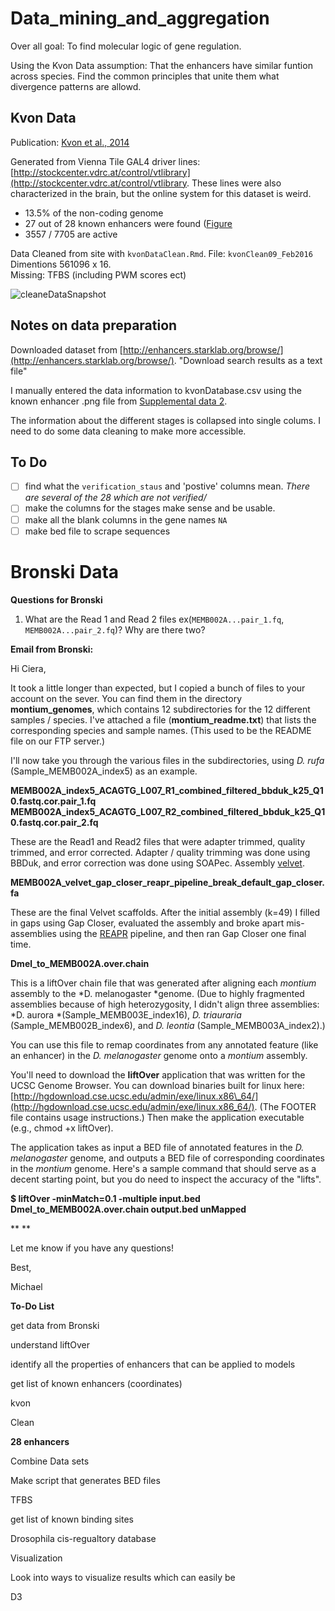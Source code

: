 # Data_mining_and_aggregation

Over all goal: To find molecular logic of gene regulation.

Using the Kvon Data assumption: That the enhancers have similar funtion across species. Find the common principles that unite them what divergence patterns are allowd. 

## Kvon Data

Publication: [Kvon et al., 2014](http://www.nature.com/nature/journal/v512/n7512/full/nature13395.html)

Generated from Vienna Tile GAL4 driver lines: [http://stockcenter.vdrc.at/control/vtlibrary](http://stockcenter.vdrc.at/control/vtlibrary.  These lines were also characterized in the brain, but the online system for this dataset is weird.

-  13.5% of the non-coding genome 
-  27 out of 28 known enhancers were found ([Figure](http://www.nature.com/nature/journal/v512/n7512/fig_tab/nature13395_SF2.html)
-  3557 / 7705 are active

Data Cleaned from site with `kvonDataClean.Rmd`.  File: `kvonClean09_Feb2016`
Dimentions 561096 x 16.  
Missing: TFBS (including PWM scores ect)

![cleaneDataSnapshot](quiver-image-url/D83F854001F2DF381F581BEB06C9201B.png)

## Notes on data preparation 

Downloaded dataset from [http://enhancers.starklab.org/browse/](http://enhancers.starklab.org/browse/). "Download search results as a text file" 

I manually entered the data information to kvonDatabase.csv using the known enhancer .png file from [Supplemental data 2](http://www.nature.com/nature/journal/v512/n7512/fig_tab/nature13395_SF2.html).

The information about the different stages is collapsed into single colums. I need to do some data cleaning to make more accessible.

## To Do

- [ ] find what the `verification_staus` and 'postive' columns mean.  *There are several of the 28 which are not verified/*
- [ ] make the columns for the stages make sense and be usable. 
- [ ] make all the blank columns in the gene names `NA`
- [ ] make bed file to scrape sequences

# Bronski Data

**Questions for Bronski**

1. What are the Read 1 and Read 2 files ex(`MEMB002A...pair_1.fq`, `MEMB002A...pair_2.fq`)? Why are there two?

**Email from Bronski:**

Hi Ciera,

It took a little longer than expected, but I copied a bunch of files to your account on the sever. You can find them in the directory **montium\_genomes**, which contains 12 subdirectories for the 12 different samples / species. I've attached a file (**montium\_readme.txt**) that lists the corresponding species and sample names. (This used to be the README file on our FTP server.)

I'll now take you through the various files in the subdirectories, using *D. rufa* (Sample\_MEMB002A\_index5) as an example.

**MEMB002A\_index5\_ACAGTG\_L007\_R1\_combined\_filtered\_bbduk\_k25\_Q10.fastq.cor.pair\_1.fq
MEMB002A\_index5\_ACAGTG\_L007\_R2\_combined\_filtered\_bbduk\_k25\_Q10.fastq.cor.pair\_2.fq**

These are the Read1 and Read2 files that were adapter trimmed, quality trimmed, and error corrected. Adapter / quality trimming was done using BBDuk, and error correction was done using SOAPec. Assembly [velvet](http://www.ncbi.nlm.nih.gov/pmc/articles/PMC2336801/).

**MEMB002A\_velvet\_gap\_closer\_reapr\_pipeline\_break\_default\_gap\_closer.fa**

These are the final Velvet scaffolds. After the initial assembly (k=49) I filled in gaps using Gap Closer, evaluated the assembly and broke apart mis-assemblies using the [REAPR](http://www.genomebiology.com/2013/14/5/R47) pipeline, and then ran Gap Closer one final time.

**Dmel\_to\_MEMB002A.over.chain**

This is a liftOver chain file that was generated after aligning each *montium* assembly to the *D. melanogaster *genome. (Due to highly fragmented assemblies because of high heterozygosity, I didn't align three assemblies: *D. aurora *(Sample\_MEMB003E\_index16), *D. triauraria* (Sample\_MEMB002B\_index6), and *D. leontia* (Sample\_MEMB003A\_index2).)

You can use this file to remap coordinates from any annotated feature (like an enhancer) in the *D. melanogaster* genome onto a *montium* assembly. 

You'll need to download the **liftOver** application that was written for the UCSC Genome Browser. You can download binaries built for linux here: [http://hgdownload.cse.ucsc.edu/admin/exe/linux.x86\_64/](http://hgdownload.cse.ucsc.edu/admin/exe/linux.x86_64/). (The FOOTER file contains usage instructions.) Then make the application executable (e.g., chmod +x liftOver).

The application takes as input a BED file of annotated features in the *D. melanogaster* genome, and outputs a BED file of corresponding coordinates in the *montium* genome. Here's a sample command that should serve as a decent starting point, but you do need to inspect the accuracy of the "lifts".

**$ liftOver -minMatch=0.1 -multiple input.bed ****Dmel\_to\_MEMB002A.over.chain**** output.bed unMapped**

**
**

Let me know if you have any questions!

Best,

Michael

**To-Do List**

get data from Bronski

 understand liftOver

 identify all the properties of enhancers that can be applied to models 

 get list of known enhancers (coordinates)

 kvon 

 Clean

  **28 enhancers** 

 Combine Data sets 

 Make script that generates BED files

TFBS 

 get list of known binding sites

  Drosophila cis-regualtory database

Visualization

 Look into ways to visualize results which can easily be 

 D3